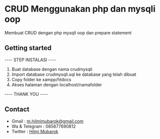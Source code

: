 # CRUD Menggunakan php dan mysqli oop
Membuat CRUD dengan php mysqli oop dan prepare statement

## Getting started
---- STEP INSTALASI ----

1. Buat database dengan nama crudmysqli
2. Import database crudmysqli.sql ke database yang telah dibuat
3. Copy folder ke xampp/htdocs
4. Akses halaman dengan localhost/namafolder


---- THANK YOU ----

## Contact
* Gmail         : m.hilmimubarok@gmail.com
* Wa & Telegram : 085877690812
* Twitter       : [Hilmi Mubarok](https://twitter.com/Hilmi_mubarok17)
